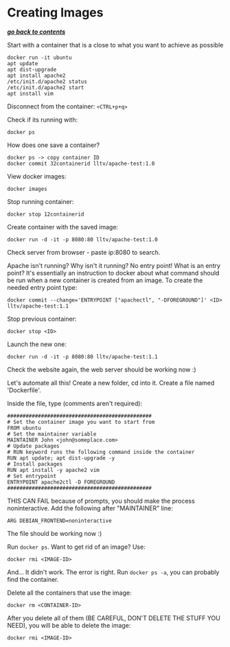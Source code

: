# Creating Images

[***go back to contents***](01-contents.md)

Start with a container that is a close to what you want to achieve as possible

	docker run -it ubuntu
	apt update
	apt dist-upgrade
	apt install apache2
	/etc/init.d/apache2 status
	/etc/init.d/apache2 start
	apt install vim

Disconnect from the container: `<CTRL+p+q>`

Check if its running with:

	docker ps

How does one save a container?

	docker ps -> copy container ID
	docker commit 32containerid lltv/apache-test:1.0

View docker images:

	docker images

Stop running container:

	docker stop 12containerid

Create container with the saved image:

	docker run -d -it -p 8080:80 lltv/apache-test:1.0

Check server from browser - paste ip:8080 to search.

Apache isn't running? Why isn't it running? No entry point! What is an entry
point? It's essentially an instruction to docker about what command should be
run when a new container is created from an image. To create the needed entry
point type:

	docker commit --change='ENTRYPOINT ["apachectl", "-DFOREGROUND"]' <ID> lltv/apache-test:1.1

Stop previous container:

	docker stop <ID>

Launch the new one:

	docker run -d -it -p 8080:80 lltv/apache-test:1.1

Check the website again, the web server should be working now :)

Let's automate all this!
Create a new folder, cd into it. Create a file named 'Dockerfile'.

Inside the file, type (comments aren't required):

```
###############################################
# Set the container image you want to start from
FROM ubuntu
# Set the maintainer variable
MAINTAINER John <john@someplace.com>
# Update packages
# RUN keyword runs the following command inside the container
RUN apt update; apt dist-upgrade -y
# Install packages
RUN apt install -y apache2 vim
# Set entrypoint
ENTRYPOINT apache2ctl -D FOREGROUND
###############################################
```

THIS CAN FAIL because of prompts, you should make the process noninteractive.
Add the following after "MAINTAINER" line:

```
ARG DEBIAN_FRONTEND=noninteractive
```

The file should be working now :)

Run `docker ps`. Want to get rid of an image? Use:

	docker rmi <IMAGE-ID>

And... It didn't work. The error is right. Run `docker ps -a`, you can probably
find the container.

Delete all the containers that use the image:

	docker rm <CONTAINER-ID>

After you delete all of them (BE CAREFUL, DON'T DELETE THE STUFF YOU NEED), you
will be able to delete the image:

	docker rmi <IMAGE-ID>
